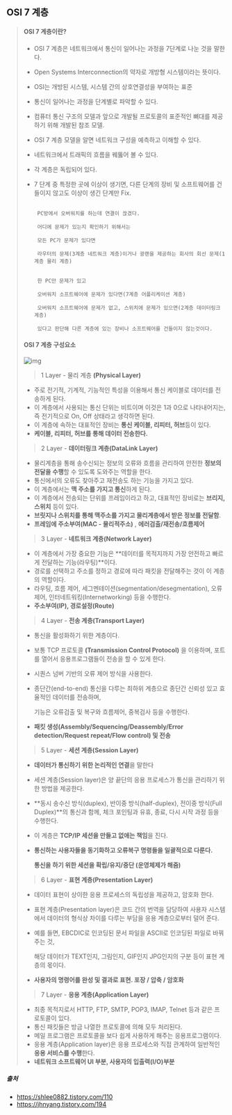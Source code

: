 ## OSI 7 계층

> #### OSI 7 계층이란?
>
> - OSI 7 계층은 네트워크에서 통신이 일어나는 과정을 7단계로 나눈 것을 말한다. 
>
> - Open Systems Interconnection의 약자로 개방형 시스템이라는 뜻이다.
>
> - OSI는 개방된 시스템, 시스템 간의 상호연결성을 부여하는 표준 
>
> - 통신이 일어나는 과정을 단계별로 파악할 수 있다.
>
> - 컴퓨터 통신 구조의 모델과 앞으로 개발될 프로토콜의 표준적인 뼈대를 제공하기 위해 개발된 참조 모델.
>
> - OSI 7 계층 모델을 알면 네트워크 구성을 예측하고 이해할 수 있다.
>
> - 네트워크에서 트래픽의 흐름을 꿰뚫어 볼 수 있다.
>
> - 각 계층은 독립되어 있다.
>
> - 7 단계 중 특정한 곳에 이상이 생기면, 다른 단계의 장비 및 소프트웨어를 건들이지 않고도 이상이 생긴 단계만 Fix.
>
>   ```
>   
>    PC방에서 오버워치를 하는데 연결이 끊겼다.
>   
>    어디에 문제가 있는지 확인하기 위해서는
>   
>    모든 PC가 문제가 있다면
>   
>    라우터의 문제(3계층 네트워크 계층)이거나 광랜을 제공하는 회사의 회선 문제(1계층 물리 계층)
>   
>   
>    한 PC만 문제가 있고  
>   
>    오버워치 소프트웨어에 문제가 있다면(7계층 어플리케이션 계층)
>   
>    오버워치 소프트웨어에 문제가 없고, 스위치에 문제가 있으면(2계층 데이터링크 계층)
>   
>    있다고 판단해 다른 계층에 있는 장비나 소프트웨어를 건들이지 않는것이다.
>   ```
>
>   
>
> #### OSI 7 계층 구성요소
>
> ![img](https://t1.daumcdn.net/cfile/tistory/995EFF355B74179035)
>
> >  1 Layer - 물리 계층 **(Physical Layer)**
>
> - 주로 전기적, 기계적, 기능적인 특성을 이용해서 통신 케이블로 데이터를 전송하게 된다. 
> - 이 계층에서 사용되는 통신 단위는 비트이며 이것은 1과 0으로 나타내어지는, 즉 전기적으로 On, Off 상태라고 생각하면 된다. 
> - 이 계층에 속하는 대표적인 장비는 **통신 케이블, 리피터, 허브**등이 있다.
> - **케이블, 리피터, 허브를 통해 데이터 전송한다.**
>
> 
>
> > 2 Layer - **데이터링크 계층(DataLink Layer)**
>
> - 물리계층을 통해 송수신되는 정보의 오류와 흐름을 관리하여 안전한 **정보의 전달을 수행**할 수 있도록 도와주는 역할을 한다. 
> - 통신에서의 오류도 찾아주고 재전송도 하는 기능을 가지고 있다.
> - 이 계층에서는 **맥 주소를 가지고 통신**하게 된다. 
> - 이 계층에서 전송되는 단위를 프레임이라고 하고, 대표적인 장비로는 **브리지, 스위치** 등이 있다.
> - **브릿지나 스위치를 통해 맥주소를 가지고 물리계층에서 받은 정보를 전달함**.
> - **프레임에 주소부여(MAC - 물리적주소)** , **에러검출/재전송/흐름제어**
>
> 
>
> >  3 Layer - **네트워크 계층(Network Layer)**
>
> - 이 계층에서 가장 중요한 기능은 **데이터를 목적지까지 가장 안전하고 빠르게 전달하는 기능(라우팅)**이다. 
> - 경로를 선택하고 주소를 정하고 경로에 따라 패킷을 전달해주는 것이 이 계층의 역할이다. 
> - 라우팅, 흐름 제어, 세그멘테이션(segmentation/desegmentation), 오류 제어, 인터네트워킹(Internetworking) 등을 수행한다. 
> - **주소부여(IP), 경로설정(Route)**
>
> 
>
> >  4 Layer - **전송 계층(Transport Layer)** 
>
> - 통신을 활성화하기 위한 계층이다. 
>
> - 보통 TCP 프로토콜 **(Transmission Control Protocol)** 을 이용하며, 포트를 열어서 응용프로그램들이 전송을 할 수 있게 한다. 
>
> - 시퀀스 넘버 기반의 오류 제어 방식을 사용한다. 
>
> - 종단간(end-to-end) 통신을 다루는 최하위 계층으로 종단간 신뢰성 있고 효율적인 데이터를 전송하며, 
>
>   기능은 오류검출 및 복구와 흐름제어, 중복검사 등을 수행한다.
>
> - **패킷 생성(Assembly/Sequencing/Deassembly/Error detection/Request repeat/Flow control) 및 전송**
>
> 
>
> > 5 Layer - **세션 계층(Session Layer)** 
>
> - **데이터가 통신하기 위한 논리적인 연결**을 말한다
>
> - 세션 계층(Session layer)은 양 끝단의 응용 프로세스가 통신을 관리하기 위한 방법을 제공한다. 
>
> - **동시 송수신 방식(duplex), 반이중 방식(half-duplex), 전이중 방식(Full Duplex)**의 통신과 함께, 체크 포인팅과 유휴, 종료, 다시 시작 과정 등을 수행한다. 
>
> - 이 계층은 **TCP/IP 세션을 만들고 없애는 책임**을 진다.
>
> - **통신하는 사용자들을 동기화하고 오류복구 명령들을 일괄적으로 다룬다.** 
>
>   **통신을 하기 위한 세션을 확립/유지/중단 (운영체제가 해줌)**
>
> 
>
> > 6 Layer - **표현 계층(Presentation Layer)**
>
> - 데이터 표현이 상이한 응용 프로세스의 독립성을 제공하고, 암호화 한다.
>
> - 표현 계층(Presentation layer)은 코드 간의 번역을 담당하여 사용자 시스템에서 데이터의 형식상 차이를 다루는 부담을 응용 계층으로부터 덜어 준다.
>
> - 예를 들면, EBCDIC로 인코딩된 문서 파일을 ASCII로 인코딩된 파일로 바꿔 주는 것, 
>
>   해당 데이터가 TEXT인지, 그림인지, GIF인지 JPG인지의 구분 등이 표현 계층의 몫이다.
>
> - **사용자의 명령어를 완성 및 결과로 표현. 포장 / 압축 / 암호화**
>
> 
>
> > 7 Layer - **응용 계층(Application Layer)**
>
> - 최종 목적지로서 HTTP, FTP, SMTP, POP3, IMAP, Telnet 등과 같은 프로토콜이 있다. 
> - 통신 패킷들은 방금 나열한 프로토콜에 의해 모두 처리된다.
> - 메일 프로그램은 프로토콜을 보다 쉽게 사용하게 해주는 응용프로그램이다. 
> - 응용 계층(Application layer)은 응용 프로세스와 직접 관계하여 일반적인 **응용 서비스를 수행**한다.
> - **네트워크 소프트웨어 UI 부분, 사용자의 입출력(I/O)부분**



##### 출처

- https://shlee0882.tistory.com/110
- https://jhnyang.tistory.com/194
